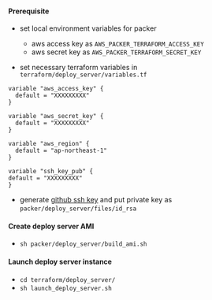 #### Prerequisite
- set local environment variables for packer
  - aws access key as `AWS_PACKER_TERRAFORM_ACCESS_KEY`
  - aws secret key as `AWS_PACKER_TERRAFORM_SECRET_KEY`
  
- set necessary terraform variables in `terraform/deploy_server/variables.tf` 
 
```
variable "aws_access_key" {
  default = "XXXXXXXXX"
}

variable "aws_secret_key" {
  default = "XXXXXXXXX"
}

variable "aws_region" {
  default = "ap-northeast-1"
}

variable "ssh_key_pub" {
default = "XXXXXXXXX"
}

```

- generate [github ssh key](https://help.github.com/articles/connecting-to-github-with-ssh/) and put private key as `packer/deploy_server/files/id_rsa`

  
#### Create deploy server AMI
- `sh packer/deploy_server/build_ami.sh`

#### Launch deploy server instance
- `cd terraform/deploy_server/`
- `sh launch_deploy_server.sh`
